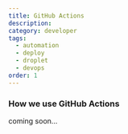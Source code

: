 ```yaml
---
title: GitHub Actions
description:
category: developer
tags:
  - automation
  - deploy
  - droplet
  - devops
order: 1
---
```


### How we use GitHub Actions

coming soon...
